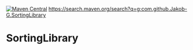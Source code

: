[![Maven Central](https://maven-badges.herokuapp.com/maven-central/com.github.Jakob-G.SortingLibrary/badge.svg)](https://maven-badges.herokuapp.com/maven-central/com.github.Jakob-G.SortingLibrary)
https://search.maven.org/search?q=g:com.github.Jakob-G.SortingLibrary
# SortingLibrary
